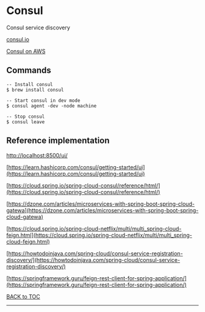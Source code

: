 # Consul

Consul service discovery

[consul.io](https://www.consul.io/)

[Consul on AWS](https://aws.amazon.com/quickstart/architecture/consul/)


## Commands

	-- Install consul
	$ brew install consul
	
	-- Start consul in dev mode
	$ consul agent -dev -node machine

	-- Stop consul
	$ consul leave
	

## Reference implementation

[http://localhost:8500/ui/](http://localhost:8500/ui/)

[https://learn.hashicorp.com/consul/getting-started/ui](https://learn.hashicorp.com/consul/getting-started/ui)

[https://cloud.spring.io/spring-cloud-consul/reference/html/](https://cloud.spring.io/spring-cloud-consul/reference/html/)


[https://dzone.com/articles/microservices-with-spring-boot-spring-cloud-gatewa](https://dzone.com/articles/microservices-with-spring-boot-spring-cloud-gatewa)

[https://cloud.spring.io/spring-cloud-netflix/multi/multi_spring-cloud-feign.html](https://cloud.spring.io/spring-cloud-netflix/multi/multi_spring-cloud-feign.html)

[https://howtodoinjava.com/spring-cloud/consul-service-registration-discovery/](https://howtodoinjava.com/spring-cloud/consul-service-registration-discovery/)

[https://springframework.guru/feign-rest-client-for-spring-application/](https://springframework.guru/feign-rest-client-for-spring-application/)



	
[BACK to TOC](./../README.md)

----------